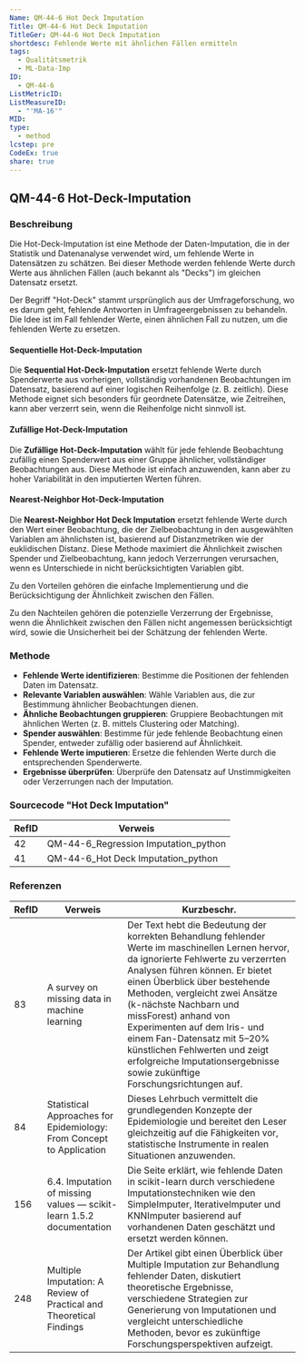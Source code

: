 ```yaml
---
Name: QM-44-6 Hot Deck Imputation
Title: QM-44-6 Hot Deck Imputation
TitleGer: QM-44-6 Hot Deck Imputation
shortdesc: Fehlende Werte mit ähnlichen Fällen ermitteln
tags:
  - Qualitätsmetrik
  - ML-Data-Imp
ID:
  - QM-44-6
ListMetricID: 
ListMeasureID:
  - "'MA-16'"
MID: 
type:
  - method
lcstep: pre
CodeEx: true
share: true
---
```

## QM-44-6 Hot-Deck-Imputation

### Beschreibung

Die Hot-Deck-Imputation ist eine Methode der Daten-Imputation, die in der Statistik und Datenanalyse verwendet wird, um fehlende Werte in Datensätzen zu schätzen. Bei dieser Methode werden fehlende Werte durch Werte aus ähnlichen Fällen (auch bekannt als "Decks") im gleichen Datensatz ersetzt.

Der Begriff "Hot-Deck" stammt ursprünglich aus der Umfrageforschung, wo es darum geht, fehlende Antworten in Umfrageergebnissen zu behandeln. Die Idee ist im Fall fehlender Werte, einen ähnlichen Fall zu nutzen, um die fehlenden Werte zu ersetzen.

#### Sequentielle Hot-Deck-Imputation

Die **Sequential Hot-Deck-Imputation** ersetzt fehlende Werte durch Spenderwerte aus vorherigen, vollständig vorhandenen Beobachtungen im Datensatz, basierend auf einer logischen Reihenfolge (z. B. zeitlich). Diese Methode eignet sich besonders für geordnete Datensätze, wie Zeitreihen, kann aber verzerrt sein, wenn die Reihenfolge nicht sinnvoll ist.

#### Zufällige Hot-Deck-Imputation

Die **Zufällige Hot-Deck-Imputation** wählt für jede fehlende Beobachtung zufällig einen Spenderwert aus einer Gruppe ähnlicher, vollständiger Beobachtungen aus. Diese Methode ist einfach anzuwenden, kann aber zu hoher Variabilität in den imputierten Werten führen.

#### Nearest-Neighbor Hot-Deck-Imputation

Die **Nearest-Neighbor Hot Deck Imputation** ersetzt fehlende Werte durch den Wert einer Beobachtung, die der Zielbeobachtung in den ausgewählten Variablen am ähnlichsten ist, basierend auf Distanzmetriken wie der euklidischen Distanz. Diese Methode maximiert die Ähnlichkeit zwischen Spender und Zielbeobachtung, kann jedoch Verzerrungen verursachen, wenn es Unterschiede in nicht berücksichtigten Variablen gibt.

Zu den Vorteilen gehören die einfache Implementierung und die Berücksichtigung der Ähnlichkeit zwischen den Fällen. 

Zu den Nachteilen gehören die potenzielle Verzerrung der Ergebnisse, wenn die Ähnlichkeit zwischen den Fällen nicht angemessen berücksichtigt wird, sowie die Unsicherheit bei der Schätzung der fehlenden Werte. 

### Methode 

- **Fehlende Werte identifizieren**: Bestimme die Positionen der fehlenden Daten im Datensatz.
- **Relevante Variablen auswählen**: Wähle Variablen aus, die zur Bestimmung ähnlicher Beobachtungen dienen.
- **Ähnliche Beobachtungen gruppieren**: Gruppiere Beobachtungen mit ähnlichen Werten (z. B. mittels Clustering oder Matching).
- **Spender auswählen**: Bestimme für jede fehlende Beobachtung einen Spender, entweder zufällig oder basierend auf Ähnlichkeit.
- **Fehlende Werte imputieren**: Ersetze die fehlenden Werte durch die entsprechenden Spenderwerte.
- **Ergebnisse überprüfen**: Überprüfe den Datensatz auf Unstimmigkeiten oder Verzerrungen nach der Imputation.

### Sourcecode "Hot Deck Imputation"
| RefID | Verweis                              |
| ----- | ------------------------------------ |
| 42    | QM-44-6_Regression Imputation_python |
| 41    | QM-44-6_Hot Deck Imputation_python   |



### Referenzen
| RefID | Verweis                                                                | Kurzbeschr.                                                                                                                                                                                                                                                                                                                                                                                                                                                              |
| ----- | ---------------------------------------------------------------------- | ------------------------------------------------------------------------------------------------------------------------------------------------------------------------------------------------------------------------------------------------------------------------------------------------------------------------------------------------------------------------------------------------------------------------------------------------------------------------ |
| 83    |  A survey on missing data in machine learning                          | Der Text hebt die Bedeutung der korrekten Behandlung fehlender Werte im maschinellen Lernen hervor, da ignorierte Fehlwerte zu verzerrten Analysen führen können. Er bietet einen Überblick über bestehende Methoden, vergleicht zwei Ansätze (k-nächste Nachbarn und missForest) anhand von Experimenten auf dem Iris- und einem Fan-Datensatz mit 5–20% künstlichen Fehlwerten und zeigt erfolgreiche Imputationsergebnisse sowie zukünftige Forschungsrichtungen auf. |
| 84    |  Statistical Approaches for Epidemiology: From Concept to Application  | Dieses Lehrbuch vermittelt die grundlegenden Konzepte der Epidemiologie und bereitet den Leser gleichzeitig auf die Fähigkeiten vor, statistische Instrumente in realen Situationen anzuwenden.                                                                                                                                                                                                                                                                          |
| 156   |  6.4. Imputation of missing values — scikit-learn 1.5.2 documentation  | Die Seite erklärt, wie fehlende Daten in scikit-learn durch verschiedene Imputationstechniken wie den SimpleImputer, IterativeImputer und KNNImputer basierend auf vorhandenen Daten geschätzt und ersetzt werden können.                                                                                                                                                                                                                                                |
| 248   |  Multiple Imputation: A Review of Practical and Theoretical Findings   | Der Artikel gibt einen Überblick über Multiple Imputation zur Behandlung fehlender Daten, diskutiert theoretische Ergebnisse, verschiedene Strategien zur Generierung von Imputationen und vergleicht unterschiedliche Methoden, bevor es zukünftige Forschungsperspektiven aufzeigt.                                                                                                                                                                                    |
